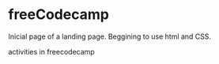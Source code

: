 # freeCodecamp
Inicial page of a landing page. Beggining to use html and CSS.

activities in freecodecamp

